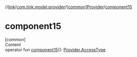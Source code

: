 //[link](../../index.md)/[com.tink.model.provider](../index.md)/[[common]Provider](index.md)/[component15](component15.md)



# component15  
[common]  
Content  
operator fun [component15](component15.md)(): [Provider.AccessType](-access-type/index.md)  



